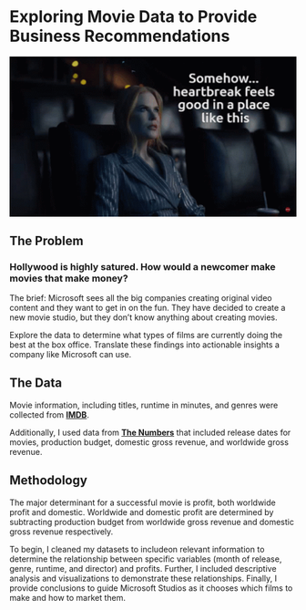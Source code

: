 # Exploring Movie Data to Provide Business Recommendations

<img src="nicole-kidman-nicole.gif" width="750" align="center">


## The Problem
### Hollywood is highly satured. How would a newcomer make movies that make money?

The brief: Microsoft sees all the big companies creating original video content and they want to get in on the fun. They have decided to create a new movie studio, but they don’t know anything about creating movies. 

Explore the data to determine what types of films are currently doing the best at the box office. Translate these findings into actionable insights a company like Microsoft can use.


## The Data

Movie information, including titles, runtime in minutes, and genres were collected from __[IMDB](https://www.imdb.com/)__. 

Additionally, I used data from __[The Numbers](https://www.the-numbers.com/)__ that included release dates for movies, production budget, domestic gross revenue, and worldwide gross revenue.


## Methodology

The major determinant for a successful movie is profit, both worldwide profit and domestic. Worldwide and domestic profit are determined by subtracting production budget from worldwide gross revenue and domestic gross revenue respectively. 

To begin, I cleaned my datasets to includeon relevant information to determine the relationship between specific variables (month of release, genre, runtime, and director) and profits. Further, I included descriptive analysis and visualizations to demonstrate these relationships. Finally, I provide conclusions to guide Microsoft Studios as it chooses which films to make and how to market them.

